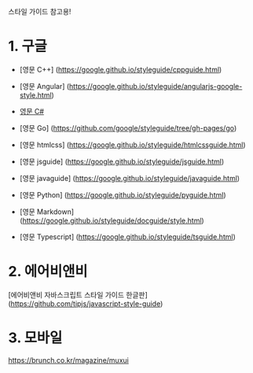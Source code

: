 <p>스타일 가이드 참고용!</p>
<h1 id="1-구글">1. 구글</h1>
<ul>
<li>[영문 C++] (<a href="https://google.github.io/styleguide/cppguide.html">https://google.github.io/styleguide/cppguide.html</a>)</li>
</ul>
<ul>
<li><p>[영문 Angular] (<a href="https://google.github.io/styleguide/angularjs-google-style.html">https://google.github.io/styleguide/angularjs-google-style.html</a>)</p>
</li>
<li><p><a href="https://google.github.io/styleguide/csharp-style.html">영문 C#</a></p>
</li>
<li><p>[영문 Go] (<a href="https://github.com/google/styleguide/tree/gh-pages/go">https://github.com/google/styleguide/tree/gh-pages/go</a>)</p>
</li>
<li><p>[영문 htmlcss] (<a href="https://google.github.io/styleguide/htmlcssguide.html">https://google.github.io/styleguide/htmlcssguide.html</a>)</p>
</li>
<li><p>[영문 jsguide] (<a href="https://google.github.io/styleguide/jsguide.html">https://google.github.io/styleguide/jsguide.html</a>)</p>
</li>
<li><p>[영문 javaguide] (<a href="https://google.github.io/styleguide/javaguide.html">https://google.github.io/styleguide/javaguide.html</a>)</p>
</li>
<li><p>[영문 Python] (<a href="https://google.github.io/styleguide/pyguide.html">https://google.github.io/styleguide/pyguide.html</a>)</p>
</li>
<li><p>[영문 Markdown] (<a href="https://google.github.io/styleguide/docguide/style.html">https://google.github.io/styleguide/docguide/style.html</a>)</p>
</li>
<li><p>[영문 Typescript] (<a href="https://google.github.io/styleguide/tsguide.html">https://google.github.io/styleguide/tsguide.html</a>)</p>
</li>
</ul>
<h1 id="2-에어비앤비">2. 에어비앤비</h1>
<p>[에어비앤비 자바스크립트 스타일 가이드 한글판]
(<a href="https://github.com/tipjs/javascript-style-guide">https://github.com/tipjs/javascript-style-guide</a>)</p>
<h1 id="3-모바일">3. 모바일</h1>
<p><a href="https://brunch.co.kr/magazine/muxui">https://brunch.co.kr/magazine/muxui</a></p>